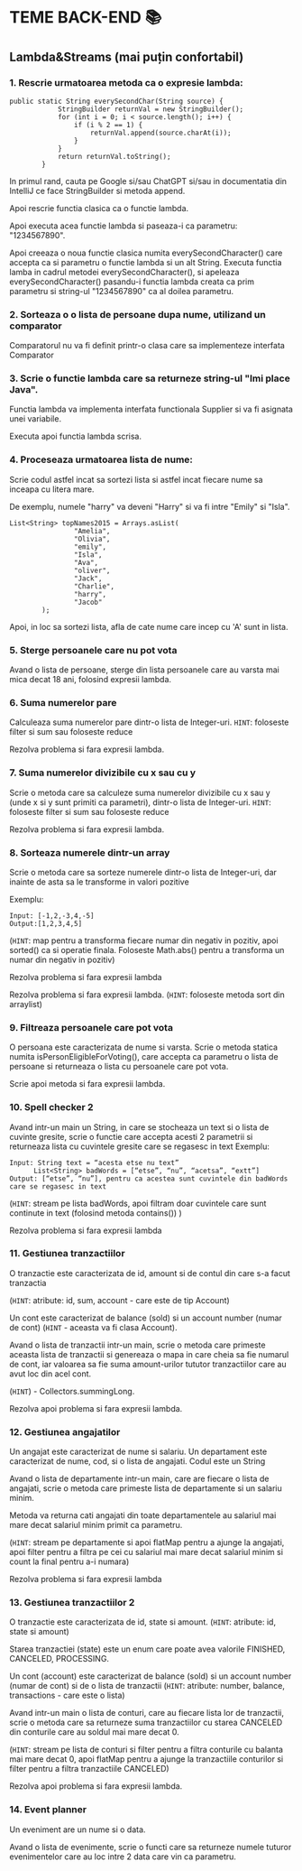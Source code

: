 
# TEME BACK-END 📚

## Lambda&Streams (mai puțin confortabil)


### 1. Rescrie urmatoarea metoda ca o expresie lambda:
```
public static String everySecondChar(String source) {
            StringBuilder returnVal = new StringBuilder();
            for (int i = 0; i < source.length(); i++) {
                if (i % 2 == 1) {
                    returnVal.append(source.charAt(i));
                }
            }
            return returnVal.toString();
        }
```
In primul rand, cauta pe Google si/sau ChatGPT si/sau in documentatia din IntelliJ ce face StringBuilder si metoda append.

Apoi rescrie functia clasica ca o functie lambda.

Apoi executa acea functie lambda si paseaza-i ca parametru: "1234567890".

Apoi creeaza o noua functie clasica numita everySecondCharacter() care accepta ca si parametru o functie lambda si un alt String.
Executa functia lamba in cadrul metodei everySecondCharacter(), si apeleaza everySecondCharacter() pasandu-i functia lambda creata ca prim parametru si string-ul "1234567890" ca al doilea parametru.


### 2. Sorteaza o o lista de persoane dupa nume, utilizand un comparator
Comparatorul nu va fi definit printr-o clasa care sa implementeze interfata Comparator

### 3. Scrie o functie lambda care sa returneze string-ul "Imi place Java".

Functia lambda va implementa interfata functionala Supplier si va fi asignata unei variabile.

Executa apoi functia lambda scrisa.

### 4. Proceseaza urmatoarea lista de nume:

Scrie codul astfel incat sa sortezi lista si astfel incat fiecare nume sa inceapa cu litera mare.

De exemplu, numele "harry" va deveni "Harry" si va fi intre "Emily" si "Isla".

```
List<String> topNames2015 = Arrays.asList(
                "Amelia",
                "Olivia",
                "emily",
                "Isla",
                "Ava",
                "oliver",
                "Jack",
                "Charlie",
                "harry",
                "Jacob"
        );
```

Apoi, in loc sa sortezi lista, afla de cate nume care incep cu 'A' sunt in lista.

### 5. Sterge persoanele care nu pot vota
Avand o lista de persoane, sterge din lista persoanele care au varsta mai mica decat 18 ani, folosind expresii lambda.

### 6. Suma numerelor pare
Calculeaza suma numerelor pare dintr-o lista de Integer-uri.
`HINT`: foloseste filter si sum sau foloseste reduce

Rezolva problema si fara expresii lambda.

### 7. Suma numerelor divizibile cu x sau cu y
Scrie o metoda care sa calculeze suma numerelor divizibile cu x sau y (unde x si y sunt primiti ca parametri), dintr-o lista de Integer-uri.
`HINT`: foloseste filter si sum sau foloseste reduce

Rezolva problema si fara expresii lambda.

### 8. Sorteaza numerele dintr-un array
Scrie o metoda care sa sorteze numerele dintr-o lista de Integer-uri, dar inainte de asta sa le transforme in valori pozitive

Exemplu: 

```
Input: [-1,2,-3,4,-5]
Output:[1,2,3,4,5]
````

(`HINT`: map pentru a transforma fiecare numar din negativ in pozitiv, apoi sorted() ca si operatie finala. Foloseste Math.abs() pentru a transforma un numar din negativ in pozitiv)

Rezolva problema si fara expresii lambda

Rezolva problema si fara expresii lambda. 
(`HINT`: foloseste metoda sort din arraylist)

### 9. Filtreaza persoanele care pot vota
O persoana este caracterizata de nume si varsta.
Scrie o metoda statica numita isPersonEligibleForVoting(), care accepta ca parametru o lista de persoane si returneaza o lista cu persoanele care pot vota. 

Scrie apoi metoda si fara expresii lambda.

### 10. Spell checker 2
Avand intr-un main un String, in care se stocheaza un text si o lista de cuvinte gresite, scrie o functie care accepta acesti 2 parametrii si returneaza lista cu cuvintele gresite care se regasesc in text
Exemplu: 

```
Input: String text = “acesta etse nu text”
      List<String> badWords = [“etse”, “nu”, “acetsa”, “extt”]
Output: [“etse”, “nu”], pentru ca acestea sunt cuvintele din badWords care se regasesc in text
```

(`HINT`: stream pe lista badWords, apoi filtram doar cuvintele care sunt continute in text (folosind metoda contains()) )

Rezolva problema si fara expresii lambda

### 11. Gestiunea tranzactiilor
O tranzactie este caracterizata de id, amount si de contul din care s-a facut tranzactia 

(`HINT`: atribute: id, sum, account - care este de tip Account)

Un cont este caracterizat de balance (sold) si un account number (numar de cont)
(`HINT` - aceasta va fi clasa Account).

Avand o lista de tranzactii intr-un main, scrie o metoda care primeste aceasta lista de tranzactii si genereaza o mapa in care cheia sa fie numarul de cont, iar valoarea sa fie suma amount-urilor tututor tranzactiilor care au avut loc din acel cont.

(`HINT`) - Collectors.summingLong.

Rezolva apoi problema si fara expresii lambda.

### 12. Gestiunea angajatilor
Un angajat este caracterizat de nume si salariu.
Un departament este caracterizat de nume, cod, si o lista de angajati. Codul este un String

Avand o lista de departamente intr-un main, care are fiecare o lista de angajati, scrie o metoda care primeste lista de departamente si un salariu minim.

Metoda va returna cati angajati din toate departamentele au salariul mai mare decat salariul minim primit ca parametru.

(`HINT`: stream pe departamente si apoi flatMap pentru a ajunge la angajati, apoi filter pentru a filtra pe cei cu salariul mai mare decat salariul minim si count la final pentru a-i numara)

Rezolva problema si fara expresii lambda

### 13. Gestiunea tranzactiilor 2
O tranzactie este caracterizata de id, state si amount. 
(`HINT`: atribute: id, state si amount)

Starea tranzactiei (state) este un enum care poate avea valorile FINISHED, CANCELED, PROCESSING.

Un cont (account) este caracterizat de balance (sold) si un account number (numar de cont) si de o lista de tranzactii
(`HINT`: atribute: number, balance, transactions - care este o lista)

Avand intr-un main o lista de conturi, care au fiecare lista lor de tranzactii, scrie o metoda care sa returneze suma tranzactiilor cu starea CANCELED din conturile care au soldul mai mare decat 0.

(`HINT`: stream pe lista de conturi si filter pentru a filtra conturile cu balanta mai mare decat 0, apoi flatMap pentru a ajunge la tranzactiile conturilor si filter pentru a filtra tranzactiile CANCELED)

Rezolva apoi problema si fara expresii lambda.

### 14. Event planner
Un eveniment are un nume si o data.

Avand o lista de evenimente, scrie o functi care sa returneze numele tuturor evenimentelor care au loc intre 2 data care vin ca parametru.

